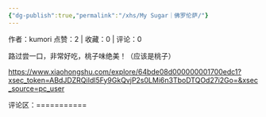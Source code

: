 ```yaml
---
{"dg-publish":true,"permalink":"/xhs/My Sugar｜佛罗伦萨/"}
---
```


作者：kumori
点赞：2   |   收藏：0   |   评论：0

路过尝一口，非常好吃，桃子味绝美！（应该是桃子）

https://www.xiaohongshu.com/explore/64bde08d000000001700edc1?xsec_token=ABdJDZRQiIdl5Fy9GkQvjP2s0LMi6n3TboDTQOd27i2Go=&xsec_source=pc_user

评论区：===========

